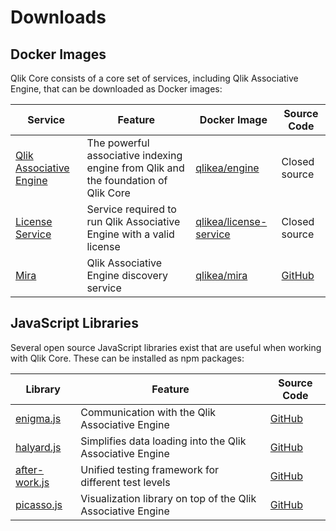 # Downloads

## Docker Images

Qlik Core consists of a core set of services, including Qlik Associative Engine, that can be downloaded as Docker images:

| Service    | Feature | Docker Image | Source Code |
| ---------- | ------- | ------------ | ----------- |
| [Qlik Associative Engine](./services/qix-engine/introduction.md) | The powerful associative indexing engine from Qlik and the foundation of Qlik Core | [qlikea/engine](https://hub.docker.com/r/qlikea/engine) | Closed source |
| [License Service](./services/license-service.md) | Service required to run Qlik Associative Engine with a valid license | [qlikea/license-service](https://hub.docker.com/r/qlikea/license-service) | Closed source |
| [Mira](./services/mira.md) | Qlik Associative Engine discovery service | [qlikea/mira](https://hub.docker.com/r/qlikea/mira) | [GitHub](https://github.com/qlik-ea/mira) |

## JavaScript Libraries

Several open source JavaScript libraries exist that are useful when working with Qlik Core. These can be installed as
npm packages:

| Library | Feature | Source Code |
| ------- | ------- | ----------- |
| [enigma.js](https://www.npmjs.com/package/enigma.js) | Communication with the Qlik Associative Engine | [GitHub](https://github.com/qlik-oss/enigma.js/) |
| [halyard.js](https://www.npmjs.com/package/halyard.js) | Simplifies data loading into the Qlik Associative Engine | [GitHub](https://github.com/qlik-oss/halyard.js) |
| [after-work.js](https://www.npmjs.com/package/after-work.js) | Unified testing framework for different test levels | [GitHub](https://github.com/qlik-oss/after-work.js) |
| [picasso.js](https://www.npmjs.com/package/picasso.js) | Visualization library on top of the Qlik Associative Engine | [GitHub](https://github.com/qlik-oss/picasso.js/) |
